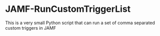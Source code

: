 # JAMF-RunCustomTriggerList
This is a very small Python script that can run a set of comma separated custom triggers in JAMF
